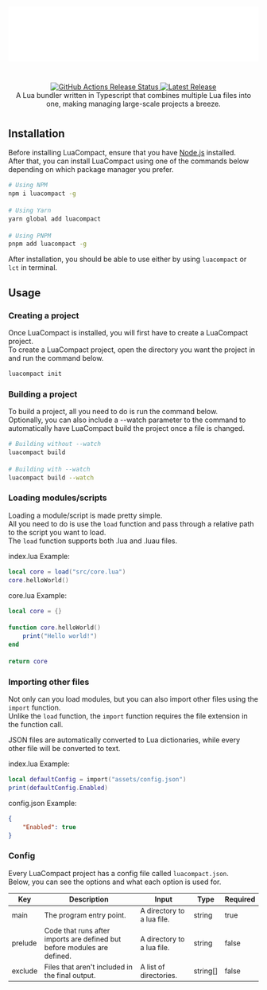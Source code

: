 <div align="center">
	<h1><img src="images/LuaCompactBanner.svg" width=512p></img></h1>
    <br>
	<a href="https://github.com/Parritz/LuaCompact/actions/workflows/publish.yml">
        <img src="https://github.com/Parritz/LuaCompact/actions/workflows/publish.yml/badge.svg" alt="GitHub Actions Release Status">
    </a>
	<a href="https://github.com/Parritz/LuaCompact/releases/latest"><img src="https://img.shields.io/github/v/release/Parritz/LuaCompact?include_prereleases" alt="Latest Release" /></a>
	<br>
    A Lua bundler written in Typescript that combines multiple Lua files into one, making managing large-scale projects a breeze.
    <h1></h1>
</div>

## Installation

Before installing LuaCompact, ensure that you have [Node.js](https://nodejs.org/en/) installed.<br>
After that, you can install LuaCompact using one of the commands below depending on which package manager you prefer.

```bash
# Using NPM
npm i luacompact -g

# Using Yarn
yarn global add luacompact

# Using PNPM
pnpm add luacompact -g
```

After installation, you should be able to use  either by using `luacompact` or `lct` in terminal. 

## Usage

### Creating a project

Once LuaCompact is installed, you will first have to create a LuaCompact project.<br>
To create a LuaCompact project, open the directory you want the project in and run the command below.

```bash
luacompact init
```

### Building a project
To build a project, all you need to do is run the command below.<br>
Optionally, you can also include a --watch parameter to the command to automatically have LuaCompact build the project once a file is changed.

```bash
# Building without --watch
luacompact build

# Building with --watch
luacompact build --watch
```

### Loading modules/scripts

Loading a module/script is made pretty simple.<br> 
All you need to do is use the `load` function and pass through a relative path to the script you want to load.<br>
The `load` function supports both .lua and .luau files.

index.lua Example:
```lua
local core = load("src/core.lua")
core.helloWorld()
```

core.lua Example:
```lua
local core = {}

function core.helloWorld()
    print("Hello world!")
end

return core
```

### Importing other files

Not only can you load modules, but you can also import other files using the `import` function.<br>
Unlike the `load` function, the `import` function requires the file extension in the function call.<br>

JSON files are automatically converted to Lua dictionaries, while every other file will be converted to text.<br>

index.lua Example:
```lua
local defaultConfig = import("assets/config.json")
print(defaultConfig.Enabled)
```

config.json Example:
```json
{
    "Enabled": true
}
```

### Config

Every LuaCompact project has a config file called `luacompact.json`.<br>
Below, you can see the options and what each option is used for.

| Key | Description | Input | Type | Required |
| --- | --- | --- | --- | --- |
| main | The program entry point. | A directory to a lua file. | string | true |
| prelude | Code that runs after imports are defined but before modules are defined. | A directory to a lua file. | string | false |
| exclude | Files that aren't included in the final output. | A list of directories. | string[] | false |

#